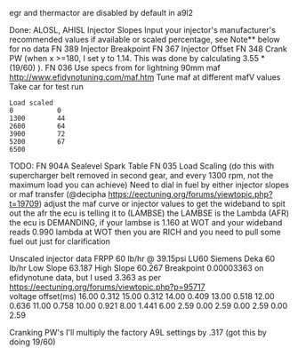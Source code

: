 
	
egr and thermactor are disabled by default in a9l2

Done:
	ALOSL, AHISL	Injector Slopes	Input your injector's manufacturer's recommended values if available or scaled percentage, see Note** below for no data 
	FN 389			Injector Breakpoint
	FN 367			Injector Offset	
	FN 348			Crank PW  (when x >=180, I set y to 1.14. This was done by calculating 3.55 * (19/60) ).
	FN 036			Use specs from for lightning 90mm maf http://www.efidynotuning.com/maf.htm
	Tune maf at different mafV values
	Take car for test run
	
	Load scaled
	0			0
	1300		44
	2600		64
	3900		72
	5200		67
	6500		
	
	
		
TODO:
	FN 904A			Sealevel Spark Table
	FN 035			Load Scaling (do this with supercharger belt removed in second gear, and every 1300 rpm, not the maximum load you can achieve)
	Need to dial in fuel by either injector slopes or maf transfer (@decipha https://eectuning.org/forums/viewtopic.php?t=19709)
	adjust the maf curve or injector values to get the wideband to spit out the afr the ecu is telling it to (LAMBSE) the LAMBSE is the Lambda (AFR) the ecu is DEMANDING, if your lambse is 1.160 at WOT and your wideband reads 0.990 lambda at WOT then you are RICH and you need to pull some fuel out just for clarification

	
Unscaled injector data
	FRPP 60 lb/hr @ 39.15psi
	LU60
	Siemens Deka 60 lb/hr
	Low Slope	63.187
	High Slope	60.267
	Breakpoint	0.00003363 on efidynotune data, but I used 3.363 as per https://eectuning.org/forums/viewtopic.php?p=95717	
	voltage offset(ms)
	16.00	0.312
	15.00	0.312
	14.00	0.409
	13.00	0.518
	12.00	0.636
	11.00	0.758
	10.00	0.921
	8.00	1.441
	6.00	2.59
	0.00	2.59
	0.00	2.59
	0.00	2.59 
	


Cranking PW's I'll multiply the factory A9L settings by .317 (got this by doing 19/60)
	